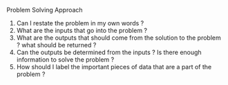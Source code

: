 Problem Solving Approach

1. Can I restate the problem in my own words ?
2. What are the inputs that go into the problem ?
3. What are the outputs that should come from the solution to the problem ? what should be returned ?
4. Can the outputs be determined from the inputs ? Is there enough information to solve the problem ?
5. How should I label the important pieces of data that are a part of the problem ?